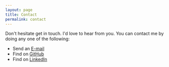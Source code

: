 ```yaml
---
layout: page
title: Contact
permalink: contact
---
```


Don't hesitate get in touch. I'd love to hear from you. You can contact me by doing any one of the following:

- Send an <a href="mailto:{{ site.email }}" onclick="ga('send', 'event', 'link-click', 'email');">E-mail</a>
- Find on <a href="https://www.github.com/{{ site.github_username }}" target="_blank" onclick="ga('send', 'event', 'link-click', 'github');">GitHub</a>
- Find on <a href="https://www.linkedin.com/in/{{ site.linkedin_username }}" target="_blank" onclick="ga('send', 'event', 'link-click', 'linkedin');">LinkedIn</a>